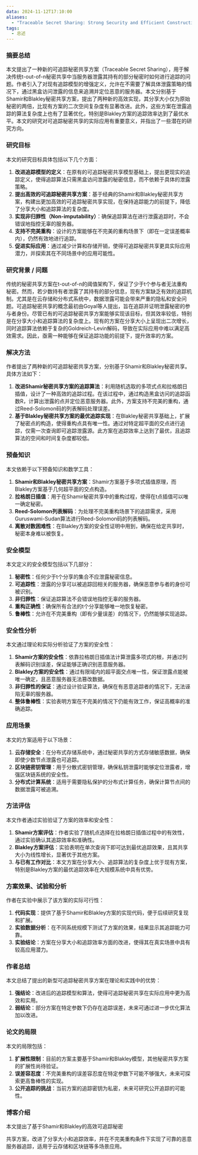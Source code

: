 ```yaml
---
data: 2024-11-12T17:10:00
aliases:
  - "Traceable Secret Sharing: Strong Security and Efficient Constructions"
tags:
  - 总述
---
```


### 摘要总结
本文提出了一种新的可追踪秘密共享方案（Traceable Secret Sharing），用于解决传统t-out-of-n秘密共享中当服务器泄露其持有的部分秘密时如何进行追踪的问题。作者引入了对现有追踪模型的增强定义，允许在不需要了解具体泄露策略的情况下，通过黑盒访问泄露的信息来追溯并定位恶意的服务器。本文分别基于Shamir和Blakley秘密共享方案，提出了两种新的高效实现，其分享大小仅为原始秘密的两倍，比现有方案的二次空间复杂度有显著改进。此外，这些方案在泄露追踪的算法复杂度上也有了显著优化，特别是Blakley方案的追踪效率达到了最优水平。本文的研究对可追踪秘密共享的实际应用有重要意义，并指出了一些潜在的研究方向。

### 研究目标
本文的研究目标具体包括以下几个方面：
1. **改进追踪模型的定义**：在原有的可追踪秘密共享模型基础上，提出更现实的追踪定义，使得追踪算法只需黑盒访问泄露的秘密信息，而不依赖于具体的泄露策略。
2. **提出高效的可追踪秘密共享方案**：基于经典的Shamir和Blakley秘密共享方案，构建出更加高效的可追踪秘密共享实现，在保持追踪能力的前提下，降低了分享大小和追踪算法的复杂度。
3. **实现非归罪性（Non-imputability）**：确保追踪算法在进行泄露追踪时，不会错误地指控无辜的服务器。
4. **支持不完美重构**：设计的方案能够在不完美的重构场景下（即在一定误差概率内），仍然有效地进行追踪。
5. **促进实际应用**：通过减少计算和存储开销，使得可追踪秘密共享更具实际应用潜力，并探索其在不同场景中的应用可能性。

### 研究背景 / 问题
传统的秘密共享方案在t-out-of-n的阈值架构下，保证了少于t个参与者无法重构秘密。然而，若少数持有者泄露了其持有的部分信息，现有方案缺乏有效的追踪机制。尤其是在云存储和分布式系统中，数据泄露可能会带来严重的隐私和安全问题。可追踪秘密共享的概念最初由Goyal等人提出，旨在追踪并证明泄露秘密的参与者身份。尽管已有的可追踪秘密共享方案能够实现该目标，但其效率较低，特别是在分享大小和追踪算法的复杂度上。现有的方案在分享大小上呈现出二次增长，同时追踪算法依赖于复杂的Goldreich-Levin解码，导致在实际应用中难以满足高效需求。因此，亟需一种能够在保证追踪功能的前提下，提升效率的方案。

### 解决方法
作者提出了两种新的可追踪秘密共享方案，分别基于Shamir和Blakley秘密共享。具体方法如下：
1. **改进Shamir秘密共享方案的追踪算法**：利用随机选取的多项式点和拉格朗日插值，设计了一种高效的追踪过程。在该过程中，通过构造黑盒访问的追踪函数R，计算出泄露的点并定位恶意服务器。此外，方案支持不完美的重构，通过Reed-Solomon码的列表解码处理误差。
2. **基于Blakley秘密共享方案的最优追踪实现**：在Blakley秘密共享基础上，扩展了秘密点的构造，使得重构点具有唯一性。通过对特定超平面的交点进行追踪，仅需一次查询即可追踪泄露源。此方案在追踪效率上达到了最优，且追踪算法的空间和时间复杂度都较低。

### 预备知识
本文依赖于以下预备知识和数学工具：
1. **Shamir和Blakley秘密共享方案**：Shamir方案基于多项式插值原理，而Blakley方案基于几何超平面的交点构造。
2. **拉格朗日插值**：用于在Shamir秘密共享中的重构过程，使得在t点插值可以唯一确定秘密。
3. **Reed-Solomon列表解码**：为处理不完美重构场景下的追踪需求，采用Guruswami-Sudan算法进行Reed-Solomon码的列表解码。
4. **离散对数困难性**：在Blakley方案的安全性证明中用到，确保在给定共享时，秘密本身难以被恢复。

### 安全模型
本文定义的安全模型包括以下几部分：
1. **秘密性**：任何少于t个分享的集合不应泄露秘密信息。
2. **可追踪性**：泄露的分享可以被追踪回相关的服务器，确保恶意参与者的身份可被识别。
3. **非归罪性**：保证追踪算法不会错误地指控无辜的服务器。
4. **重构正确性**：确保所有合法的t个分享能够唯一地恢复秘密。
5. **鲁棒性**：允许在不完美重构（即有少量误差）的情况下，仍然能够实现追踪。

### 安全性分析
本文通过理论和实际分析验证了方案的安全性：
1. **Shamir方案的安全性**：依靠拉格朗日插值法计算泄露多项式的根，并通过列表解码识别误差，保证能够正确识别恶意服务器。
2. **Blakley方案的安全性**：通过有限域内的超平面交点唯一性，保证泄露点能被唯一确定，且恶意服务器无法篡改数据。
3. **非归罪性的保证**：通过设计验证算法，确保在有恶意追踪者的情况下，无法诬陷无辜的服务器。
4. **整体鲁棒性**：实验表明方案在不完美的情况下仍能有效工作，保证高概率的准确追踪。

### 应用场景
本文的方案适用于以下场景：
1. **云存储安全**：在分布式存储系统中，通过秘密共享的方式存储敏感数据，确保即使少数节点泄露也可追踪。
2. **区块链密钥管理**：用于分散式密钥管理，确保私钥泄露时能够定位泄露者，增强区块链系统的安全性。
3. **分布式计算系统**：适用于需要隐私保护的分布式计算任务，确保计算节点间的数据泄露可被追溯。

### 方法评估
本文作者通过实验验证了方案的效率和安全性：
1. **Shamir方案评估**：作者实验了随机点选择在拉格朗日插值过程中的有效性，通过实验确认其追踪效率和准确性。
2. **Blakley方案评估**：实验表明在单次查询下即可达到最优追踪效果，且其共享大小为线性增长，显著优于其他方案。
3. **与已有工作对比**：本文方案在分享大小、追踪算法的复杂度上优于现有方案，特别是Blakley方案的最优追踪效率在大规模系统中具有优势。

### 方案效果、试验和分析
作者在实验中展示了该方案的实际可行性：
1. **代码实现**：提供了基于Shamir和Blakley方案的实现代码，便于后续研究复现和扩展。
2. **实验数据分析**：在不同系统规模下测试了方案的效果，结果显示其追踪能力可靠。
3. **实验结论**：方案在分享大小和追踪效率方面的改进，使得其在真实场景中具有较高应用潜力。

### 作者总结
本文总结了提出的新型可追踪秘密共享方案在理论和实践中的优势：
1. **强结论**：改进后的追踪模型和算法，使得可追踪秘密共享在实际应用中更为高效和实用。
2. **弱结论**：部分方案在特定参数下仍存在追踪误差，未来可通过进一步优化算法加以改进。

### 论文的局限
本文的局限包括：
1. **扩展性限制**：目前的方案主要基于Shamir和Blakley模型，其他秘密共享方案的扩展性尚待验证。
2. **误差容忍度**：不完美重构的误差容忍度在特定参数下可能不够强大，未来可探索更高鲁棒性的实现。
3. **公开追踪的挑战**：当前方案的追踪密钥为私密，未来可研究公开追踪的可能性。

### 博客介绍
本文提出了基于Shamir和Blakley的高效可追踪秘密

共享方案，改进了分享大小和追踪效率，并在不完美重构条件下实现了可靠的恶意服务器追踪，适用于云存储和区块链等多场景应用。
